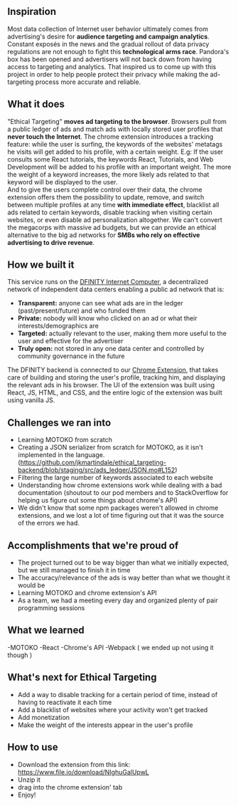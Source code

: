 ## Inspiration
Most data collection of Internet user behavior ultimately comes from advertising's desire for **audience targeting and campaign analytics**. Constant exposés in the news and the gradual rollout of data privacy regulations are not enough to fight this **technological arms race**. Pandora's box has been opened and advertisers will not back down from having access to targeting and analytics. That inspired us to come up with this project in order to help people protect their privacy while making the ad-targeting process more accurate and reliable.

## What it does
"Ethical Targeting"  **moves ad targeting to the browser**. Browsers pull from a public ledger of ads and match ads with locally stored user profiles that **never touch the Internet**. The chrome extension introduces a tracking feature: while the user is surfing, the keywords of the websites' metatags he visits will get added to his profile, with a certain weight. E.g: If the user consults some React tutorials, the keywords React, Tutorials, and Web Development will be added to his profile with an important weight.
The more the weight of a keyword increases, the more likely ads related to that keyword will be displayed to the user.  
And to give the users complete control over their data, the chrome extension offers them the possibility to update, remove, and switch between multiple profiles at any time **with immediate effect**, blacklist all ads related to certain keywords, disable tracking when visiting certain websites, or even disable ad personalization altogether. 
We can't convert the megacorps with massive ad budgets, but we can provide an ethical alternative to the big ad networks for **SMBs who rely on effective advertising to drive revenue**.

## How we built it
This service runs on the [DFINITY Internet Computer](https://dfinity.org/), a decentralized network of independent data centers enabling a public ad network that is:

* **Transparent:** anyone can see what ads are in the ledger (past/present/future) and who funded them  
* **Private:** nobody will know who clicked on an ad or what their interests/demographics are  
* **Targeted:** actually relevant to the user, making them more useful to the user and effective for the advertiser  
* **Truly open:** not stored in any one data center and controlled by community governance in the future

The DFINITY backend is connected to our [Chrome Extension](), that takes care of building and storing the user's profile, tracking him, and displaying the relevant ads in his browser. The UI of the extension was built using React, JS, HTML, and CSS, and the entire logic of the extension was built using vanilla JS.

## Challenges we ran into
- Learning MOTOKO from scratch
- Creating a JSON serializer from scratch for MOTOKO, as it isn't implemented in the language. (https://github.com/jkmartindale/ethical_targeting-backend/blob/staging/src/ads_ledger/JSON.mo#L152)
- Filtering the large number of keywords associated to each website
- Understanding how chrome extensions work while dealing with a bad documentation (shoutout to our pod members and to StackOverflow for helping us figure out some things about chrome's API) 
- We didn't know that some npm packages weren't allowed in chrome extensions, and we lost a lot of time figuring out that it was the source of the errors we had.

## Accomplishments that we're proud of
- The project turned out to be way bigger than what we initially expected, but we still managed to finish it in time
- The accuracy/relevance of the ads is way better than what we thought it would be
- Learning MOTOKO and chrome extension's API
- As a team, we had a meeting every day and organized plenty of pair programming sessions
## What we learned
-MOTOKO
-React
-Chrome's API
-Webpack ( we ended up not using it though )
## What's next for Ethical Targeting
- Add a way to disable tracking for a certain period of time, instead of having to reactivate it each time
- Add a blacklist of websites where your activity won't get tracked
- Add monetization
- Make the weight of the interests appear in the user's profile


## How to use
- Download the extension from this link: https://www.file.io/download/NIghuGalUpwL
- Unzip it
- drag into the chrome extension' tab
- Enjoy!
